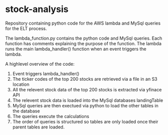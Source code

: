 # stock-analysis
Repository containing python code for the AWS lambda and MySql queries for the ELT process.

The lambda_function.py contains the python code and MySql queries.
Each function has comments explaining the purpose of the function.
The lambda runs the main lambda_handler() function when an event triggers the lambda.

A highlevel overview of the code:
1. Event triggers lambda_handler()
2. The ticker codes of the top 200 stocks are retrieved via a file in an S3 location
3. All the relevent stock data of the top 200 stocks is extracted via yfinace API
4. The relevent stock data is loaded into the MySql databases landingTable
5. MySql queries are then exectued via python to load the other tables in the database
6. The queries execute the calculations
7. The order of queries is structured so tables are only loaded once their parent tables are loaded.
